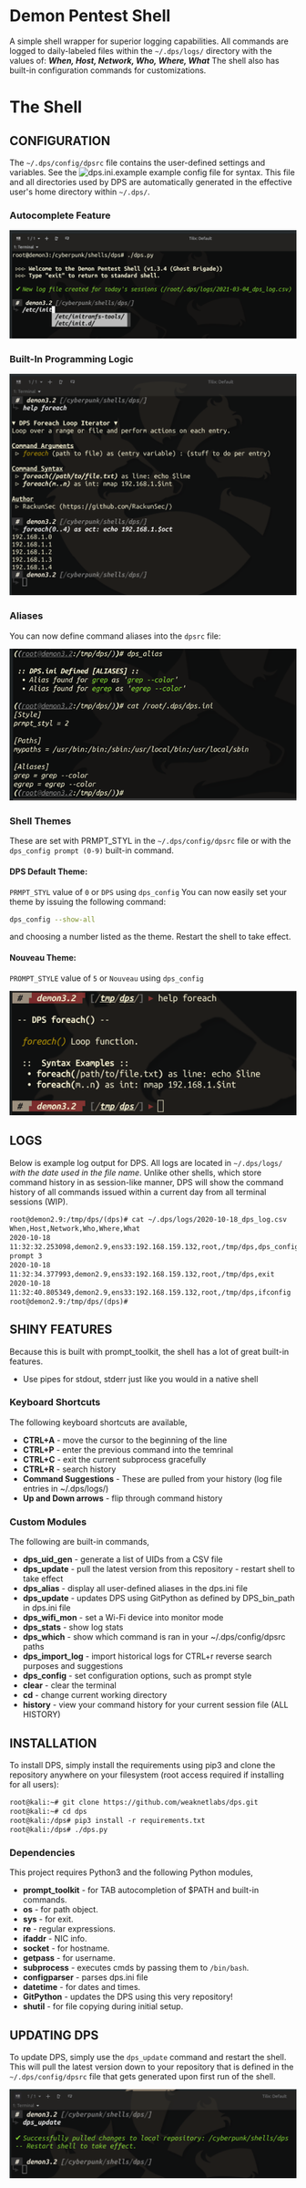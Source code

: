 # Demon Pentest Shell
A simple shell wrapper for superior logging capabilities. All commands are logged to daily-labeled files within the ```~/.dps/logs/``` directory with the values of:
***When, Host, Network, Who, Where, What*** The shell also has built-in configuration commands for customizations.
# The Shell
## CONFIGURATION
The `~/.dps/config/dpsrc` file contains the user-defined settings and variables. See the ![dps.ini.example](dps.ini.example) example config file for syntax. This file and all directories used by DPS are automatically generated in the effective user's home directory within `~/.dps/`.
### Autocomplete Feature
![Screenshot of auto-complete text](images/screenshots/autocomplete.png)
### Built-In Programming Logic
![foreach() function screenshot](images/screenshots/foreach.png)
### Aliases
You can now define command aliases into the `dpsrc` file:

![DPS Aliases](images/screenshots/aliases.png)
### Shell Themes
These are set with PRMPT_STYL in the `~/.dps/config/dpsrc` file or with the `dps_config prompt (0-9)` built-in command.
#### DPS Default Theme:
`PRMPT_STYL` value of `0` or `DPS` using `dps_config`
You can now easily set your theme by issuing the following command:
```bash
dps_config --show-all
```
and choosing a number listed as the theme. Restart the shell to take effect.
#### Nouveau Theme:
`PROMPT_STYLE` value of `5` or `Nouveau` using `dps_config`

![DPS_theme_5](images/screenshots/nouveau-screenshot-2.png)

## LOGS
Below is example log output for DPS. All logs are located in `~/.dps/logs/` _with the date used in the file name_. Unlike other shells, which store command history in as session-like manner, DPS will show the command history of all commands issued within a current day from all terminal sessions (WIP).
```
root@demon2.9:/tmp/dps/(dps)# cat ~/.dps/logs/2020-10-18_dps_log.csv                                         
When,Host,Network,Who,Where,What
2020-10-18 11:32:32.253098,demon2.9,ens33:192.168.159.132,root,/tmp/dps,dps_config prompt 3
2020-10-18 11:32:34.377993,demon2.9,ens33:192.168.159.132,root,/tmp/dps,exit
2020-10-18 11:32:40.805349,demon2.9,ens33:192.168.159.132,root,/tmp/dps,ifconfig
root@demon2.9:/tmp/dps/(dps)#                                                                           
```
## SHINY FEATURES
Because this is built with prompt_toolkit, the shell has a lot of great built-in features.
* Use pipes for stdout, stderr just like you would in a native shell
### Keyboard Shortcuts
The following keyboard shortcuts are available,
* **CTRL+A** - move the cursor to the beginning of the line
* **CTRL+P** - enter the previous command into the temrinal
* **CTRL+C** - exit the current subprocess gracefully
* **CTRL+R** - search history
* **Command Suggestions** - These are pulled from your history (log file entries in ~/.dps/logs/)
* **Up and Down arrows** - flip through command history
### Custom Modules
The following are built-in commands,
* **dps_uid_gen** - generate a list of UIDs from a CSV file
* **dps_update** - pull the latest version from this repository - restart shell to take effect
* **dps_alias** - display all user-defined aliases in the dps.ini file
* **dps_update** - updates DPS using GitPython as defined by DPS_bin_path in dps.ini file
* **dps_wifi_mon** - set a Wi-Fi device into monitor mode
* **dps_stats** - show log stats
* **dps_which** - show which command is ran in your ~/.dps/config/dpsrc paths
* **dps_import_log** - import historical logs for CTRL+r reverse search purposes and suggestions
* **dps_config** - set configuration options, such as prompt style
* **clear** - clear the terminal
* **cd** - change current working directory
* **history** - view your command history for your current session file (ALL HISTORY)

## INSTALLATION
To install DPS, simply install the requirements using pip3 and clone the repository anywhere on your filesystem (root access required if installing for all users):
```
root@kali:~# git clone https://github.com/weaknetlabs/dps.git
root@kali:~# cd dps
root@kali:/dps# pip3 install -r requirements.txt
root@kali:/dps# ./dps.py
```
### Dependencies
This project requires Python3 and the following Python modules,
* **prompt_toolkit** - for TAB autocompletion of $PATH and built-in commands.
* **os** - for path object.
* **sys** - for exit.
* **re** - regular expressions.
* **ifaddr** - NIC info.
* **socket** - for hostname.
* **getpass** - for username.
* **subprocess** - executes cmds by passing them to `/bin/bash`.
* **configparser** - parses dps.ini file
* **datetime** - for dates and times.
* **GitPython** - updates the DPS using this very repository!
* **shutil** - for file copying during initial setup.

## UPDATING DPS
To update DPS, simply use the `dps_update` command and restart the shell. This will pull the latest version down to your repository that is defined in the `~/.dps/config/dpsrc` file that gets generated upon first run of the shell.

![DPS Update Screenshot](images/screenshots/dpsupdate2.PNG)
